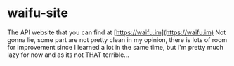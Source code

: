# waifu-site

The API website that you can find at [https://waifu.im](https://waifu.im)
Not gonna lie, some part are not pretty clean in my opinion, there is lots of room for improvement since I learned a lot in the same time, but I'm pretty much lazy for now and as its not THAT terrible...
